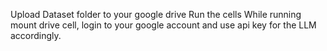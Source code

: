 Upload Dataset folder to your google drive
Run the cells
While running mount drive cell, login to your google account and use api key for the LLM accordingly.
